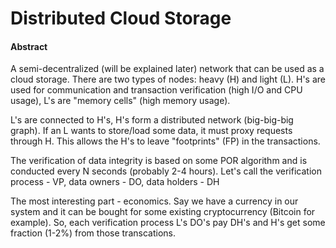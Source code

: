 # Distributed Cloud Storage
#### Abstract
A semi-decentralized (will be explained later) network that can be used as a cloud storage. There are two types of nodes: heavy (H) and light (L). H's are used for communication and transaction verification (high I/O and CPU usage), L's are "memory cells" (high memory usage).

L's are connected to H's, H's form a distributed network (big-big-big graph). If an L wants to store/load some data, it must proxy requests through H. This allows the H's to leave "footprints" (FP) in the transactions.

The verification of data integrity is based on some POR algorithm and is conducted every N seconds (probably 2-4 hours). Let's call the verification process - VP, data owners - DO, data holders - DH

The most interesting part - economics. Say we have a currency in our system and it can be bought for some existing cryptocurrency (Bitcoin for example). So, each verification process L's DO's pay DH's and H's get some fraction (1-2%) from those transcations.